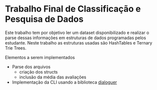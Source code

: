 # Trabalho Final de Classificação e Pesquisa de Dados
Este trabalho tem por objetivo ler um dataset disponibilizado e realizar o parse dessas informações em estruturas de dados programadas pelos estudante. Neste trabalho as estruturas usadas são HashTables e Ternary Trie Trees.

Elementos a serem implementados
- Parse dos arquivos
	- criação dos structs
	- inclusão da média das avaliações
- Implementação da CLI usando a biblioteca [dialoguer](https://github.com/mitsuhiko/dialoguer)